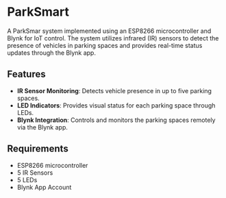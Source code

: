 # ParkSmart

A ParkSmar system implemented using an ESP8266 microcontroller and Blynk for IoT control. The system utilizes infrared (IR) sensors to detect the presence of vehicles in parking spaces and provides real-time status updates through the Blynk app.

## Features

- **IR Sensor Monitoring**: Detects vehicle presence in up to five parking spaces.
- **LED Indicators**: Provides visual status for each parking space through LEDs.
- **Blynk Integration**: Controls and monitors the parking spaces remotely via the Blynk app.

## Requirements

- ESP8266 microcontroller
- 5 IR Sensors
- 5 LEDs
- Blynk App Account
